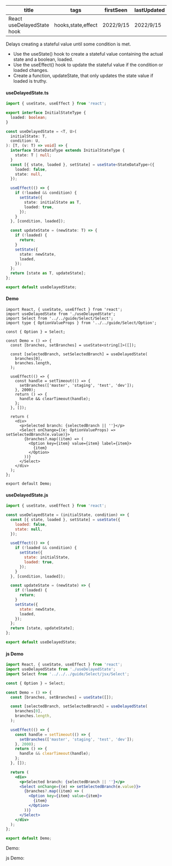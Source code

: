 | title                      | tags               | firstSeen | lastUpdated |
| -------------------------- | ------------------ | --------- | ----------- |
| React useDelayedState hook | hooks,state,effect | 2022/9/15 | 2022/9/15   |

Delays creating a stateful value until some condition is met.

- Use the useState() hook to create a stateful value containing the actual state and a boolean, loaded.
- Use the useEffect() hook to update the stateful value if the condition or loaded changes.
- Create a function, updateState, that only updates the state value if loaded is truthy.

#### useDelayedState.ts

```ts
import { useState, useEffect } from 'react';

export interface InitialStateType {
  loaded: boolean;
}

const useDelayedState = <T, U>(
  initialState: T,
  condition: U,
): [T, (v: T) => void] => {
  interface StateDataType extends InitialStateType {
    state: T | null;
  }
  const [{ state, loaded }, setState] = useState<StateDataType>({
    loaded: false,
    state: null,
  });

  useEffect(() => {
    if (!loaded && condition) {
      setState({
        state: initialState as T,
        loaded: true,
      });
    }
  }, [condition, loaded]);

  const updateState = (newState: T) => {
    if (!loaded) {
      return;
    }
    setState({
      state: newState,
      loaded,
    });
  };
  return [state as T, updateState];
};

export default useDelayedState;
```

#### Demo

```tsx | pure
import React, { useState, useEffect } from 'react';
import useDelayedState from './useDelayedState';
import Select from '../../guide/Select/Select';
import type { OptionValueProps } from '../../guide/Select/Option';

const { Option } = Select;

const Demo = () => {
  const [branches, setBranches] = useState<string[]>([]);

  const [selectedBranch, setSelectedBranch] = useDelayedState(
    branches[0],
    branches.length,
  );

  useEffect(() => {
    const handle = setTimeout(() => {
      setBranches(['master', 'staging', 'test', 'dev']);
    }, 2000);
    return () => {
      handle && clearTimeout(handle);
    };
  }, []);

  return (
    <div>
      <p>Selected branch: {selectedBranch || ''}</p>
      <Select onChange={(e: OptionValueProps) => setSelectedBranch(e.value)}>
        {branches?.map((item) => (
          <Option key={item} value={item} label={item}>
            {item}
          </Option>
        ))}
      </Select>
    </div>
  );
};

export default Demo;
```

#### useDelayedState.js

```js
import { useState, useEffect } from 'react';

const useDelayedState = (initialState, condition) => {
  const [{ state, loaded }, setState] = useState({
    loaded: false,
    state: null,
  });

  useEffect(() => {
    if (!loaded && condition) {
      setState({
        state: initialState,
        loaded: true,
      });
    }
  }, [condition, loaded]);

  const updateState = (newState) => {
    if (!loaded) {
      return;
    }
    setState({
      state: newState,
      loaded,
    });
  };
  return [state, updateState];
};

export default useDelayedState;
```

#### js Demo

```jsx | pure
import React, { useState, useEffect } from 'react';
import useDelayedState from './useDelayedState';
import Select from '../../../guide/Select/jsx/Select';

const { Option } = Select;

const Demo = () => {
  const [branches, setBranches] = useState([]);

  const [selectedBranch, setSelectedBranch] = useDelayedState(
    branches[0],
    branches.length,
  );

  useEffect(() => {
    const handle = setTimeout(() => {
      setBranches(['master', 'staging', 'test', 'dev']);
    }, 2000);
    return () => {
      handle && clearTimeout(handle);
    };
  }, []);

  return (
    <div>
      <p>Selected branch: {selectedBranch || ''}</p>
      <Select onChange={(e) => setSelectedBranch(e.value)}>
        {branches?.map((item) => (
          <Option key={item} value={item}>
            {item}
          </Option>
        ))}
      </Select>
    </div>
  );
};

export default Demo;
```

Demo:

<code src="./Demo.tsx"></code>

js Demo:

<code src="./js/Demo.jsx"></code>
